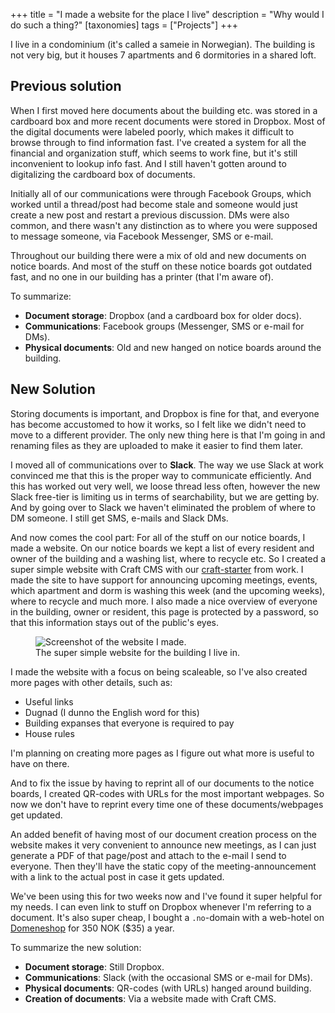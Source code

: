 +++
title = "I made a website for the place I live"
description = "Why would I do such a thing?"
[taxonomies]
tags = ["Projects"] 
+++

I live in a condominium (it's called a sameie in Norwegian). The building is not
very big, but it houses 7 apartments and 6 dormitories in a shared loft.

## Previous solution

When I first moved here documents about the building etc. was stored in a
cardboard box and more recent documents were stored in Dropbox. Most of the
digital documents were labeled poorly, which makes it difficult to browse
through to find information fast. I've created a system for all the financial
and organization stuff, which seems to work fine, but it's still inconvenient to
lookup info fast. And I still haven't gotten around to digitalizing the
cardboard box of documents.

Initially all of our communications were through Facebook Groups, which worked
until a thread/post had become stale and someone would just create a new post
and restart a previous discussion. DMs were also common, and there wasn't any
distinction as to where you were supposed to message someone, via Facebook
Messenger, SMS or e-mail.

Throughout our building there were a mix of old and new documents on notice
boards. And most of the stuff on these notice boards got outdated fast, and no
one in our building has a printer (that I'm aware of).

To summarize:

- **Document storage**: Dropbox (and a cardboard box for older docs).
- **Communications**: Facebook groups (Messenger, SMS or e-mail for DMs).
- **Physical documents**: Old and new hanged on notice boards around the
  building.

## New Solution

Storing documents is important, and Dropbox is fine for that, and everyone has
become accustomed to how it works, so I felt like we didn't need to move to a
different provider. The only new thing here is that I'm going in and renaming
files as they are uploaded to make it easier to find them later.

I moved all of communications over to **Slack**. The way we use Slack at work
convinced me that this is the proper way to communicate efficiently. And this
has worked out very well, we loose thread less often, however the new Slack
free-tier is limiting us in terms of searchability, but we are getting by. And
by going over to Slack we haven't eliminated the problem of where to DM someone.
I still get SMS, e-mails and Slack DMs.

And now comes the cool part: For all of the stuff on our notice boards, I made a
website. On our notice boards we kept a list of every resident and owner of the
building and a washing list, where to recycle etc. So I created a super simple
website with Craft CMS with our [craft-starter][starter] from work. I made the
site to have support for announcing upcoming meetings, events, which apartment
and dorm is washing this week (and the upcoming weeks), where to recycle and
much more. I also made a nice overview of everyone in the building, owner or
resident, this page is protected by a password, so that this information stays
out of the public's eyes.

<figure>
  <img
    src="/img/blog/ns6.no-screenshot.png"
    alt="Screenshot of the website I made.">
  <figcaption>
    The super simple website for the building I live in.
  </figcaption>
</figure>

I made the website with a focus on being scaleable, so I've also created more
pages with other details, such as:

- Useful links
- Dugnad (I dunno the English word for this)
- Building expanses that everyone is required to pay
- House rules

I'm planning on creating more pages as I figure out what more is useful to have
on there.

And to fix the issue by having to reprint all of our documents to the notice
boards, I created QR-codes with URLs for the most important webpages. So now we
don't have to reprint every time one of these documents/webpages get updated.

An added benefit of having most of our document creation process on the website
makes it very convenient to announce new meetings, as I can just generate a PDF
of that page/post and attach to the e-mail I send to everyone. Then they'll have
the static copy of the meeting-announcement with a link to the actual post in
case it gets updated.

We've been using this for two weeks now and I've found it super helpful for my
needs. I can even link to stuff on Dropbox whenever I'm referring to a document.
It's also super cheap, I bought a `.no`-domain with a web-hotel on
[Domeneshop][domeneshop] for 350 NOK ($35) a year.

To summarize the new solution:

- **Document storage**: Still Dropbox.
- **Communications**: Slack (with the occasional SMS or e-mail for DMs).
- **Physical documents**: QR-codes (with URLs) hanged around building.
- **Creation of documents**: Via a website made with Craft CMS.

[starter]: https://github.com/netliferesearch/craft-starter/
[domeneshop]: https://domene.shop
